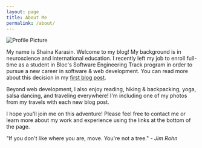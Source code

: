 ```yaml
---
layout: page
title: About Me
permalink: /about/
---
```


[//]: # (<img src="{{ site.baseurl }}/assets/profile-placeholder.gif" title="Profile Picture" class="profile">)

<img src="../assets/profile-headshot.png" title="Profile Picture" class="profile">

My name is Shaina Karasin. Welcome to my blog! My background is in neuroscience and international education. I recently left my job to enroll full-time as a student in Bloc's Software Engineering Track program in order to pursue a new career in software & web development. You can read more about this decision in my [first blog post](http://shaina33.github.io/adventures/2016/03/14/welcome.html).

Beyond web development, I also enjoy reading, hiking & backpacking, yoga, salsa dancing, and traveling everywhere! I'm including one of my photos from my travels with each new blog post.

I hope you'll join me on this adventure! Please feel free to contact me or learn more about my work and experience using the links at the bottom of the page.

<div class="quote">"If you don't like where you are, move. You're not a tree." - <i>Jim Rohn</i></div>
